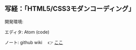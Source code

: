 ## 写経：「HTML5/CSS3モダンコーディング」

開発環境:


エディタ:
Atom (code)

ノート:
github wiki
　👉 [ここ](https://github.com/naoki-k/HTML5-CSS3-/wiki)
